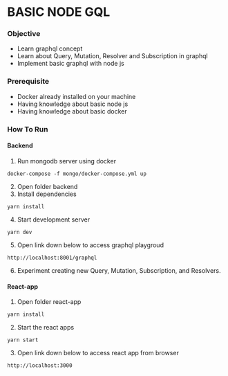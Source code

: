 # BASIC NODE GQL
### Objective
- Learn graphql concept
- Learn about Query, Mutation, Resolver and Subscription in graphql
- Implement basic graphql with node js

### Prerequisite
- Docker already installed on your machine
- Having knowledge about basic node js
- Having knowledge about basic docker

### How To Run
#### Backend
1. Run mongodb server using docker
```
docker-compose -f mongo/docker-compose.yml up
```
2. Open folder backend
3. Install dependencies 
```
yarn install
```
4. Start development server
```
yarn dev
```
5. Open link down below to access graphql playgroud
```
http://localhost:8001/graphql
```
6. Experiment creating new Query, Mutation, Subscription, and Resolvers.

#### React-app
1. Open folder react-app
```
yarn install
```
2. Start the react apps
```
yarn start
```
3. Open link down below to access react app from browser
```
http://localhost:3000
```


